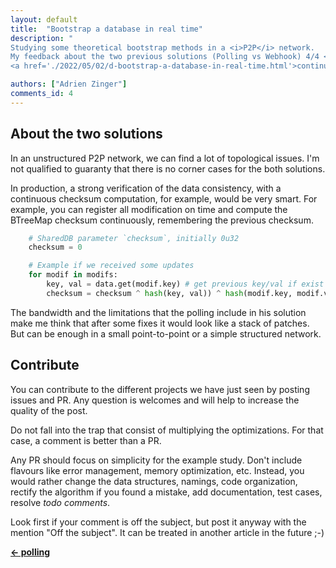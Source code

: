 ```yaml
---
layout: default
title:  "Bootstrap a database in real time"
description: "
Studying some theoretical bootstrap methods in a <i>P2P</i> network.
My feedback about the two previous solutions (Polling vs Webhook) 4/4 <br/>
<a href='./2022/05/02/d-bootstrap-a-database-in-real-time.html'>continue to read</a>"

authors: ["Adrien Zinger"]
comments_id: 4
---
```


## About the two solutions
In an unstructured P2P network, we can find a lot of
topological issues. I'm not qualified to guaranty that there is no corner cases
for the both solutions.

In production, a strong verification of the data consistency, with
a continuous checksum computation, for example, would be very smart. For example,
you can register all modification on time and compute the BTreeMap checksum
continuously, remembering the previous checksum.

```py
    # SharedDB parameter `checksum`, initially 0u32
    checksum = 0

    # Example if we received some updates
    for modif in modifs:
        key, val = data.get(modif.key) # get previous key/val if exist
        checksum = checksum ^ hash(key, val)) ^ hash(modif.key, modif.val))
```


The bandwidth and the limitations that the polling include in his solution make
me think that after some fixes it would look like a stack of patches. But can
be enough in a small point-to-point or a simple structured network.

## Contribute
You can contribute to the different projects we have just seen by posting issues and
PR. Any question is welcomes and will
help to increase the quality of the post.

Do not fall into the trap that consist of multiplying the optimizations. For
that case, a comment is better than a PR.

Any PR should focus on simplicity for the example study. Don't include flavours
like error management, memory optimization, etc. Instead, you would rather
change the data structures, namings, code organization, rectify the algorithm if
you found a mistake, add documentation, test cases, resolve _todo comments_.

Look first if your comment is off the subject, but post it anyway with the
mention "Off the subject". It can be treated in another article in the future
;-)

<b>[&larr; polling](/2022/05/02/c-bootstrap-a-database-in-real-time.html)</b>
